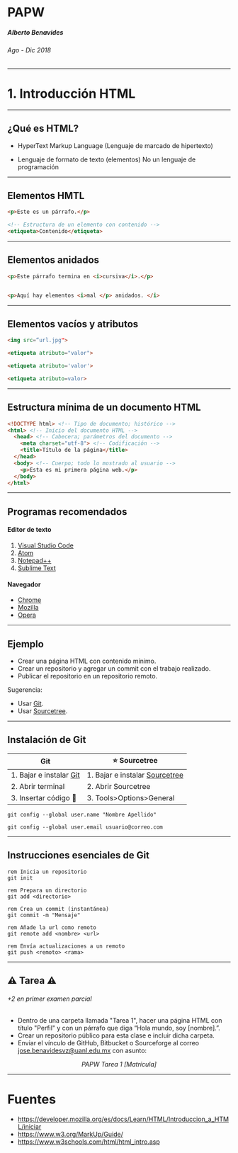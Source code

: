 <!-- $theme: default -->

PAPW
===

##### Alberto Benavides
###### Ago - Dic 2018

<!-- footer: Universidad Autónoma de Nuevo León | Facultad de Ciencias Físico Matemáticas | Multimedia y Animación Digital -->

---

# 1. Introducción HTML

---

## ¿Qué es HTML?

* HyperText Markup Language 
 	(Lenguaje de marcado de hipertexto)

* Lenguaje de formato de texto (elementos)
	No un lenguaje de programación

---

## Elementos HMTL

```html
<p>Este es un párrafo.</p>

<!-- Estructura de un elemento con contenido -->
<etiqueta>Contenido</etiqueta>
```
---

## Elementos anidados

```html
<p>Este párrafo termina en <i>cursiva</i>.</p>


<p>Aquí hay elementos <i>mal </p> anidados. </i>
```

---

## Elementos vacíos y atributos

```html
<img src=“url.jpg">

<etiqueta atributo="valor">

<etiqueta atributo='valor'>

<etiqueta atributo=valor>
```

---

## Estructura mínima de un documento HTML

```html
<!DOCTYPE html> <!-- Tipo de documento; histórico -->
<html> <!-- Inicio del documento HTML -->
  <head> <!-- Cabecera; parámetros del documento -->
	<meta charset="utf-8"> <!-- Codificación -->
	<title>Título de la página</title>
  </head> 
  <body> <!-- Cuerpo; todo lo mostrado al usuario -->
	<p>Esta es mi primera página web.</p>
  </body>
</html>
```

---

## Programas recomendados

#### Editor de texto
1. [Visual Studio Code](https://code.visualstudio.com/)
2. [Atom](https://atom.io/)
3. [Notepad++](https://notepad-plus-plus.org/download/v7.5.8.html)
4. [Sublime Text](https://www.sublimetext.com/)

#### Navegador
* [Chrome](https://www.google.com/chrome/)
* [Mozilla](https://www.mozilla.org/es-MX/firefox/new/)
* [Opera](https://www.opera.com/es-419)

---

## Ejemplo

* Crear una página HTML con contenido mínimo.
* Crear un repositorio y agregar un commit con el trabajo realizado.
* Publicar el repositorio en un repositorio remoto.

Sugerencia:
* Usar [Git](https://www.atlassian.com/git/tutorials/what-is-version-control).
* Usar [Sourcetree](https://sourcetree.com/).

---

## Instalación de Git

Git | :star: Sourcetree
---|---
1. Bajar e instalar [Git](https://gitforwindows.org/)| 1. Bajar e instalar [Sourcetree](https://www.sourcetreeapp.com/)
2. Abrir terminal | 2. Abrir Sourcetree
3. Insertar código  :small_red_triangle_down: | 3. Tools>Options>General


```git
git config --global user.name "Nombre Apellido" 

git config --global user.email usuario@correo.com
```

---

## Instrucciones esenciales de Git

```git
rem Inicia un repositorio
git init

rem Prepara un directorio
git add <directorio>

rem Crea un commit (instantánea)
git commit -m "Mensaje"

rem Añade la url como remoto
git remote add <nombre> <url>

rem Envía actualizaciones a un remoto
git push <remoto> <rama>
```

---

## :warning: Tarea :warning:
###### +2 en primer examen parcial

* Dentro de una carpeta llamada "Tarea 1", hacer una página HTML con título "Perfil" y con un párrafo que diga “Hola mundo, soy [nombre].”.
* Crear un repositorio público para esta clase e incluir dicha carpeta.
* Enviar el vínculo de GitHub, Bitbucket o Sourceforge al correo jose.benavidesvz@uanl.edu.mx con asunto:

<center><i>PAPW Tarea 1 [Matrícula]</i></center>

---

# Fuentes

* https://developer.mozilla.org/es/docs/Learn/HTML/Introduccion_a_HTML/iniciar 
* https://www.w3.org/MarkUp/Guide/ 
* https://www.w3schools.com/html/html_intro.asp 

